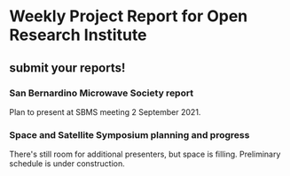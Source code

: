 # Weekly Project Report for Open Research Institute

## submit your reports!

### San Bernardino Microwave Society report

Plan to present at SBMS meeting 2 September 2021.

### Space and Satellite Symposium planning and progress

There's still room for additional presenters, but space is filling. Preliminary schedule is under construction. 